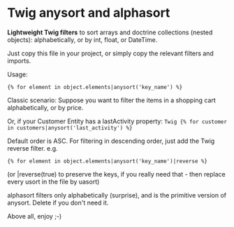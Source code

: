 # Twig anysort and alphasort
**Lightweight Twig filters** to sort arrays and doctrine collections (nested objects): alphabetically, or by int, float, or DateTime.

Just copy this file in your project, or simply copy the relevant filters and imports.


Usage: 
```Twig
{% for element in object.elements|anysort('key_name') %}
```
Classic scenario: Suppose you want to filter the items in a shopping cart alphabetically, or by price.

Or, if your Customer Entity has a lastActivity property: ```Twig {% for customer in customers|anysort('last_activity') %}```



Default order is ASC. For filtering in descending order, just add the Twig reverse filter. e.g. 
``` Twig
{% for element in object.elements|anysort('key_name')|reverse %}
```    
(or |reverse(true) to preserve the keys, if you really need that - then replace every usort in the file by uasort)


alphasort filters only alphabetically (surprise), and is the primitive version of anysort. Delete if you don't need it.


Above all, enjoy ;-)
